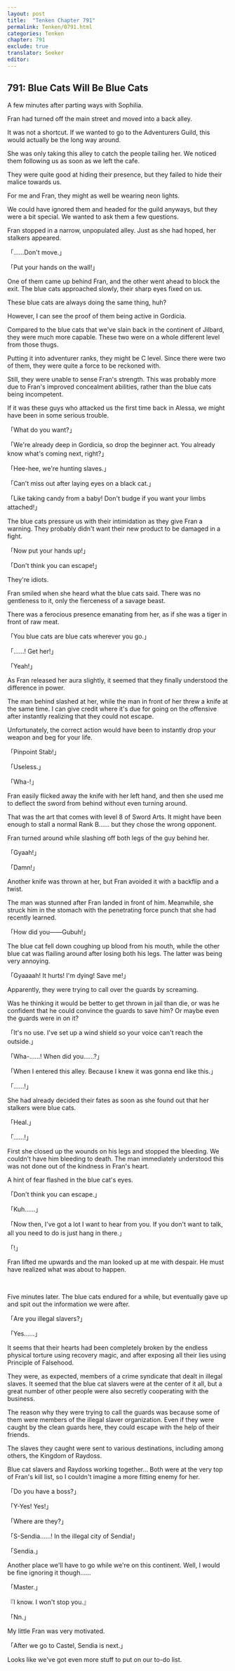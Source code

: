 ```yaml
---
layout: post
title:  "Tenken Chapter 791"
permalink: Tenken/0791.html
categories: Tenken
chapter: 791
exclude: true
translator: Seeker
editor: 
---
```

<h2 id="ch791">791: Blue Cats Will Be Blue Cats</h2>

<p>A few minutes after parting ways with Sophilia.</p>

<p>Fran had turned off the main street and moved into a back alley.</p>

<p>It was not a shortcut. If we wanted to go to the Adventurers Guild, this would actually be the long way around.</p>

<p>She was only taking this alley to catch the people tailing her. We noticed them following us as soon as we left the cafe.</p>

<p>They were quite good at hiding their presence, but they failed to hide their malice towards us.</p>

<p>For me and Fran, they might as well be wearing neon lights.</p>

<p>We could have ignored them and headed for the guild anyways, but they were a bit special. We wanted to ask them a few questions.</p>

<p>Fran stopped in a narrow, unpopulated alley. Just as she had hoped, her stalkers appeared.</p>

<p>「……Don't move.」</p>
<p>「Put your hands on the wall!」</p>

<p>One of them came up behind Fran, and the other went ahead to block the exit. The blue cats approached slowly, their sharp eyes fixed on us.</p>

<p>These blue cats are always doing the same thing, huh?</p>

<p>However, I can see the proof of them being active in Gordicia.</p>

<p>Compared to the blue cats that we've slain back in the continent of Jilbard, they were much more capable. These two were on a whole different level from those thugs.</p>

<p>Putting it into adventurer ranks, they might be C level. Since there were two of them, they were quite a force to be reckoned with.</p>

<p>Still, they were unable to sense Fran's strength. This was probably more due to Fran's improved concealment abilities, rather than the blue cats being incompetent.</p>

<p>If it was these guys who attacked us the first time back in Alessa, we might have been in some serious trouble.</p>

<p>「What do you want?」</p>
<p>「We're already deep in Gordicia, so drop the beginner act. You already know what's coming next, right?」</p>
<p>「Hee-hee, we're hunting slaves.」</p>
<p>「Can't miss out after laying eyes on a black cat.」</p>
<p>「Like taking candy from a baby! Don't budge if you want your limbs attached!」</p>

<p>The blue cats pressure us with their intimidation as they give Fran a warning. They probably didn't want their new product to be damaged in a fight.</p>

<p>「Now put your hands up!」</p>
<p>「Don't think you can escape!」</p>

<p>They're idiots.</p>

<p>Fran smiled when she heard what the blue cats said. There was no gentleness to it, only the fierceness of a savage beast.</p>

<p>There was a ferocious presence emanating from her, as if she was a tiger in front of raw meat.</p>

<p>「You blue cats are blue cats wherever you go.」</p>
<p>「……! Get her!」</p>
<p>「Yeah!」</p>

<p>As Fran released her aura slightly, it seemed that they finally understood the difference in power.</p>

<p>The man behind slashed at her, while the man in front of her threw a knife at the same time. I can give credit where it's due for going on the offensive after instantly realizing that they could not escape.</p>

<p>Unfortunately, the correct action would have been to instantly drop your weapon and beg for your life.</p>

<p>「Pinpoint Stab!」</p>
<p>「Useless.」</p>
<p>「Wha-!」</p>

<p>Fran easily flicked away the knife with her left hand, and then she used me to deflect the sword from behind without even turning around.</p>

<p>That was the art that comes with level 8 of Sword Arts. It might have been enough to stall a normal Rank B…… but they chose the wrong opponent.</p>

<p>Fran turned around while slashing off both legs of the guy behind her.</p>

<p>「Gyaah!」</p>
<p>「Damn!」</p>

<p>Another knife was thrown at her, but Fran avoided it with a backflip and a twist.</p>

<p>The man was stunned after Fran landed in front of him. Meanwhile, she struck him in the stomach with the penetrating force punch that she had recently learned.</p>

<p>「How did you――Gubuh!」</p>

<p>The blue cat fell down coughing up blood from his mouth, while the other blue cat was flailing around after losing both his legs. The latter was being very annoying.</p>

<p>「Gyaaaah! It hurts! I'm dying! Save me!」</p>

<p>Apparently, they were trying to call over the guards by screaming.</p>

<p>Was he thinking it would be better to get thrown in jail than die, or was he confident that he could convince the guards to save him? Or maybe even the guards were in on it?</p>

<p>「It's no use. I've set up a wind shield so your voice can't reach the outside.」</p>
<p>「Wha-……! When did you……?」</p>
<p>「When I entered this alley. Because I knew it was gonna end like this.」</p>
<p>「……!」</p>

<p>She had already decided their fates as soon as she found out that her stalkers were blue cats.</p>

<p>「Heal.」</p>
<p>「……!」</p>

<p>First she closed up the wounds on his legs and stopped the bleeding. We couldn't have him bleeding to death. The man immediately understood this was not done out of the kindness in Fran's heart.</p>

<p>A hint of fear flashed in the blue cat's eyes.</p>

<p>「Don't think you can escape.」</p>
<p>「Kuh……」</p>
<p>「Now then, I've got a lot I want to hear from you. If you don't want to talk, all you need to do is just hang in there.」</p>
<p>「!」</p>

<p>Fran lifted me upwards and the man looked up at me with despair. He must have realized what was about to happen.</p>

<br>
<p>Five minutes later. The blue cats endured for a while, but eventually gave up and spit out the information we were after.</p>

<p>「Are you illegal slavers?」</p>
<p>「Yes……」</p>

<p>It seems that their hearts had been completely broken by the endless physical torture using recovery magic, and after exposing all their lies using Principle of Falsehood.</p>

<p>They were, as expected, members of a crime syndicate that dealt in illegal slaves. It seemed that the blue cat slavers were at the center of it all, but a great number of other people were also secretly cooperating with the business.</p>

<p>The reason why they were trying to call the guards was because some of them were members of the illegal slaver organization. Even if they were caught by the clean guards here, they could escape with the help of their friends.</p>

<p>The slaves they caught were sent to various destinations, including among others, the Kingdom of Raydoss.</p>

<p>Blue cat slavers and Raydoss working together… Both were at the very top of Fran's kill list, so I couldn't imagine a more fitting enemy for her.</p>

<p>「Do you have a boss?」</p>
<p>「Y-Yes! Yes!」</p>
<p>「Where are they?」</p>
<p>「S-Sendia……! In the illegal city of Sendia!」</p>
<p>「Sendia.」</p>

<p>Another place we'll have to go while we're on this continent. Well, I would be fine ignoring it though……</p>

<p>「Master.」</p>
<p>『I know. I won't stop you.』</p>
<p>「Nn.」</p>

<p>My little Fran was very motivated.</p>

<p>「After we go to Castel, Sendia is next.」</p>

<p>Looks like we've got even more stuff to put on our to-do list.</p>



